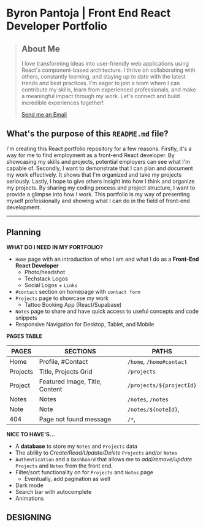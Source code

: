 # Byron Pantoja | Front End React Developer Portfolio

> ## About Me
>
> I love transforming ideas into user-friendly web applications
> using React's component-based architecture. I thrive on
> collaborating with others, constantly learning, and staying up
> to date with the latest trends and best practices. I'm eager to
> join a team where I can contribute my skills, learn from
> experienced professionals, and make a meaningful impact through
> my work. Let's connect and build incredible experiences
> together!
>
> [Send me an Email](mailto:hello@byronpantoja.com)

## What's the purpose of this `README.md` file?

I'm creating this React portfolio repository for a few reasons. Firstly, it's a way for me to find employment as a front-end React developer. By showcasing my skills and projects, potential employers can see what I'm capable of. Secondly, I want to demonstrate that I can plan and document my work effectively. It shows that I'm organized and take my projects seriously. Lastly, I hope to give others insight into how I think and organize my projects. By sharing my coding process and project structure, I want to provide a glimpse into how I work. This portfolio is my way of presenting myself professionally and showing what I can do in the field of front-end development.

---

## Planning

**WHAT DO I NEED IN MY PORTFOLIO?**

- `Home` page with an introduction of who I am and what I do as a **Front-End React Developer**
  - Photo/headshot
  - Techstack Logos
  - Social Logos + `Links`
- `#contact` section on homepage with `contact form`
- `Projects` page to showcase my work
  - Tattoo Booking App (React/Supabase)
- `Notes` page to share and have quick access to useful concepts and code snippets
- Responsive Navigation for Desktop, Tablet, and Mobile

**PAGES TABLE**

| PAGES    | SECTIONS                       | PATHS                      |
| -------- | ------------------------------ | -------------------------- |
| Home     | Profile, #Contact              | `/home`, `/home#contact`   |
| Projects | Title, Projects Grid           | `/projects`                |
| Project  | Featured Image, Title, Content | `/projects/${projectId}` |
| Notes    | Notes                          | `/notes`, `/notes`         |
| Note     | Note                           | `/notes/${noteId}`,      |
| 404      | Page not found message         | `/*`,                      |

**NICE TO HAVE'S...**

- A **database** to store my `Notes` and `Projects` data
- The ability to _Create/Read/Update/Delete_ `Projects` and/or `Notes`
- `Authentication` and a `Dashboard` that allows me to _add/remove/update_ `Projects` and `Notes` from the front end.
- Filter/sort functionality on for `Projects` and `Notes` page
  - Eventually, add pagination as well
- Dark mode
- Search bar with autocomplete
- Animations

## DESIGNING
